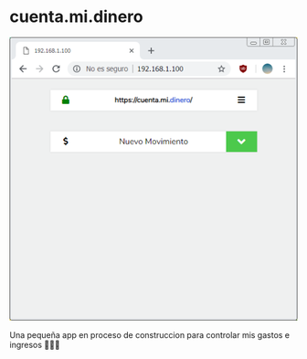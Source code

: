 # cuenta.mi.dinero

![Demo](https://raw.githubusercontent.com/seddin/cuenta.mi.dinero/master/Cuenta.Mi.Dinero.PNG)

Una pequeña app en proceso de construccion para controlar mis gastos e ingresos 💸💸💸
